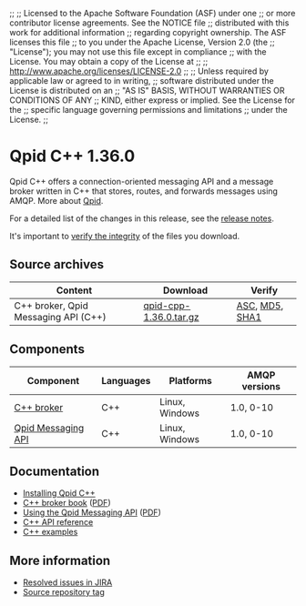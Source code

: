 ;;
;; Licensed to the Apache Software Foundation (ASF) under one
;; or more contributor license agreements.  See the NOTICE file
;; distributed with this work for additional information
;; regarding copyright ownership.  The ASF licenses this file
;; to you under the Apache License, Version 2.0 (the
;; "License"); you may not use this file except in compliance
;; with the License.  You may obtain a copy of the License at
;; 
;;   http://www.apache.org/licenses/LICENSE-2.0
;; 
;; Unless required by applicable law or agreed to in writing,
;; software distributed under the License is distributed on an
;; "AS IS" BASIS, WITHOUT WARRANTIES OR CONDITIONS OF ANY
;; KIND, either express or implied.  See the License for the
;; specific language governing permissions and limitations
;; under the License.
;;

# Qpid C++ 1.36.0

Qpid C++ offers a connection-oriented messaging API and a message
broker written in C++ that stores, routes, and forwards messages using
AMQP. More about [Qpid]({{site_url}}/index.html).

For a detailed list of the changes in this release, see the [release
notes](release-notes.html).

It's important to [verify the
integrity]({{site_url}}/download.html#verify-what-you-download) of the
files you download.

## Source archives

| Content | Download | Verify |
|---------|----------|--------|
| C++ broker, Qpid Messaging API (C++) | [qpid-cpp-1.36.0.tar.gz](http://archive.apache.org/dist/qpid/cpp/1.36.0/qpid-cpp-1.36.0.tar.gz) | [ASC](https://archive.apache.org/dist/qpid/cpp/1.36.0/qpid-cpp-1.36.0.tar.gz.asc), [MD5](https://archive.apache.org/dist/qpid/cpp/1.36.0/qpid-cpp-1.36.0.tar.gz.md5), [SHA1](https://archive.apache.org/dist/qpid/cpp/1.36.0/qpid-cpp-1.36.0.tar.gz.sha1) |

## Components

| Component | Languages | Platforms | AMQP versions |
|-----------|-----------|-----------|---------------|
| [C++ broker]({{site_url}}/components/cpp-broker/index.html) | C++ | Linux, Windows | 1.0, 0-10 |
| [Qpid Messaging API]({{site_url}}/components/messaging-api/index.html) | C++ | Linux, Windows | 1.0, 0-10 |

## Documentation


<div class="two-column" markdown="1">

 - [Installing Qpid C++](https://gitbox.apache.org/repos/asf?p=qpid-cpp.git;a=blob_plain;f=INSTALL.txt;hb=HEAD)
 - [C++ broker book](cpp-broker/book/index.html) ([PDF](cpp-broker/cpp-broker-book.pdf))
 - [Using the Qpid Messaging API](messaging-api/book/using-the-qpid-messaging-api.html) ([PDF](messaging-api/qpid-messaging-api-book.pdf))
 - [C++ API reference](messaging-api/cpp/api/index.html)
 - [C++ examples](messaging-api/cpp/examples/index.html)

</div>


## More information

 - [Resolved issues in JIRA](https://issues.apache.org/jira/issues/?jql=project+%3D+QPID+AND+fixVersion+%3D+%27qpid-cpp-1.36.0%27+AND+resolution+%3D+%27fixed%27+ORDER+BY+priority+DESC)
 - [Source repository tag](https://gitbox.apache.org/repos/asf/qpid-cpp.git/tree/refs/tags/1.36.0)

<script type="text/javascript">
  _deferredFunctions.push(function() {
      if ("1.36.0" === "{{current_cpp_release}}") {
          _modifyCurrentReleaseLinks();
      }
  });
</script>